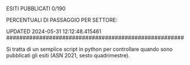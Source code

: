 ESITI PUBBLICATI 0/190 

PERCENTUALI DI PASSAGGIO PER SETTORE:

UPDATED 2024-05-31 12:12:48.415461
###################################################### 

Si tratta di un semplice script in python per controllare quando sono pubblicati gli esiti (ASN 2021, sesto quadrimestre).

